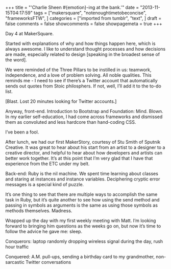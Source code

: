 +++
title = "'Charlie Sheen #{emotion}-ing at the bank.'"
date = "2013-11-15T04:17:59"
tags = ["makersquare", "notenoughtimetobeconcise", "frameworksFTW", ]
categories = ["imported from tumblr", "text", ]
draft = false
comments = false
showcomments = false
showpagemeta = true
+++

<p>Day 4 at MakerSquare.</p>
<p>Started with explanations of why and how things happen here, which is always awesome. I like to understand thought processes and how decisions are made, especially related to design [speaking in the broadest sense of the word].</p>
<p>We were reminded of the Three Pillars to be instilled in us: teamwork, independence, and a love of problem solving. All noble qualities. This reminds me - I need to see if there&rsquo;s a Twitter account that automatically sends out quotes from Stoic philosphers. If not, well, I&rsquo;ll add it to the to-do list.</p>
<p>[Blast. Lost 20 minutes looking for Twitter accounts.]</p>
<p>Anyway, front-end. Introduction to Bootstrap and Foundation: Mind. Blown. In my earlier self-education, I had come across frameworks and dismissed them as convoluted and less hardcore than hand-coding CSS.</p>
<p>I&rsquo;ve been a fool.</p>
<p>After lunch, we had our first MakerStory, courtesy of Stu Smith of Sputnik Creative. It was great to hear about his start from an artist to a designer to a creative director, and helpful to hear about how developers and artists can better work together. It&rsquo;s at this point that I&rsquo;m very glad that I have that experience from the ETC under my belt.</p>
<p>Back-end: Ruby is the nil machine. We spent time learning about classes and staring at instances and instance variables. Deciphering cryptic error messages is a special kind of puzzle.</p>
<p>It&rsquo;s one thing to see that there are multiple ways to accomplish the same task in Ruby, but it&rsquo;s quite another to see how using the send method and passing in symbols as arguments is the same as using those symbols as methods themselves. Madness.</p>
<p>Wrapped up the day with my first weekly meeting with Matt. I&rsquo;m looking forward to bringing him questions as the weeks go on, but now it&rsquo;s time to follow the advice he gave me: sleep.</p>
<p>Conquerors: laptop randomly dropping wireless signal during the day, rush hour traffic</p>
<p>Conquered: A.M. pull-ups, sending a birthday card to my grandmother, non-sarcastic Twitter conversations</p>